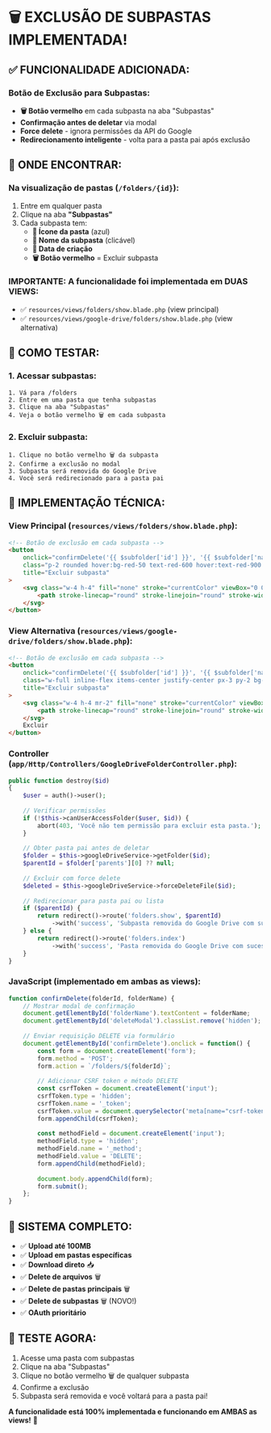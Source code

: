 # 🗑️ EXCLUSÃO DE SUBPASTAS IMPLEMENTADA!

## ✅ **FUNCIONALIDADE ADICIONADA:**

### **Botão de Exclusão para Subpastas:**
- **🗑️ Botão vermelho** em cada subpasta na aba "Subpastas"
- **Confirmação antes de deletar** via modal
- **Force delete** - ignora permissões da API do Google
- **Redirecionamento inteligente** - volta para a pasta pai após exclusão

## 🎯 **ONDE ENCONTRAR:**

### **Na visualização de pastas (`/folders/{id}`):**
1. Entre em qualquer pasta
2. Clique na aba **"Subpastas"**
3. Cada subpasta tem:
   - **📁 Ícone da pasta** (azul)
   - **📝 Nome da subpasta** (clicável)
   - **📅 Data de criação**
   - **🗑️ Botão vermelho** = Excluir subpasta

### **IMPORTANTE:** A funcionalidade foi implementada em **DUAS VIEWS**:
- ✅ `resources/views/folders/show.blade.php` (view principal)
- ✅ `resources/views/google-drive/folders/show.blade.php` (view alternativa)

## 🧪 **COMO TESTAR:**

### **1. Acessar subpastas:**
```
1. Vá para /folders
2. Entre em uma pasta que tenha subpastas
3. Clique na aba "Subpastas"
4. Veja o botão vermelho 🗑️ em cada subpasta
```

### **2. Excluir subpasta:**
```
1. Clique no botão vermelho 🗑️ da subpasta
2. Confirme a exclusão no modal
3. Subpasta será removida do Google Drive
4. Você será redirecionado para a pasta pai
```

## 🔧 **IMPLEMENTAÇÃO TÉCNICA:**

### **View Principal (`resources/views/folders/show.blade.php`):**
```html
<!-- Botão de exclusão em cada subpasta -->
<button 
    onclick="confirmDelete('{{ $subfolder['id'] }}', '{{ $subfolder['name'] }}')" 
    class="p-2 rounded hover:bg-red-50 text-red-600 hover:text-red-900 transition-colors" 
    title="Excluir subpasta"
>
    <svg class="w-4 h-4" fill="none" stroke="currentColor" viewBox="0 0 24 24">
        <path stroke-linecap="round" stroke-linejoin="round" stroke-width="2" d="M19 7l-.867 12.142A2 2 0 0116.138 21H7.862a2 2 0 01-1.995-1.858L5 7m5 4v6m4-6v6m1-10V4a1 1 0 00-1-1h-4a1 1 0 00-1 1v3M4 7h16"></path>
    </svg>
</button>
```

### **View Alternativa (`resources/views/google-drive/folders/show.blade.php`):**
```html
<!-- Botão de exclusão em cada subpasta -->
<button 
    onclick="confirmDelete('{{ $subfolder['id'] }}', '{{ $subfolder['name'] }}')" 
    class="w-full inline-flex items-center justify-center px-3 py-2 bg-red-600 hover:bg-red-700 text-white text-sm font-medium rounded-lg transition-colors duration-200"
    title="Excluir subpasta"
>
    <svg class="w-4 h-4 mr-2" fill="none" stroke="currentColor" viewBox="0 0 24 24">
        <path stroke-linecap="round" stroke-linejoin="round" stroke-width="2" d="M19 7l-.867 12.142A2 2 0 0116.138 21H7.862a2 2 0 01-1.995-1.858L5 7m5 4v6m4-6v6m1-10V4a1 1 0 00-1-1h-4a1 1 0 00-1 1v3M4 7h16"></path>
    </svg>
    Excluir
</button>
```

### **Controller (`app/Http/Controllers/GoogleDriveFolderController.php`):**
```php
public function destroy($id)
{
    $user = auth()->user();
    
    // Verificar permissões
    if (!$this->canUserAccessFolder($user, $id)) {
        abort(403, 'Você não tem permissão para excluir esta pasta.');
    }
    
    // Obter pasta pai antes de deletar
    $folder = $this->googleDriveService->getFolder($id);
    $parentId = $folder['parents'][0] ?? null;
    
    // Excluir com force delete
    $deleted = $this->googleDriveService->forceDeleteFile($id);
    
    // Redirecionar para pasta pai ou lista
    if ($parentId) {
        return redirect()->route('folders.show', $parentId)
            ->with('success', 'Subpasta removida do Google Drive com sucesso!');
    } else {
        return redirect()->route('folders.index')
            ->with('success', 'Pasta removida do Google Drive com sucesso!');
    }
}
```

### **JavaScript (implementado em ambas as views):**
```javascript
function confirmDelete(folderId, folderName) {
    // Mostrar modal de confirmação
    document.getElementById('folderName').textContent = folderName;
    document.getElementById('deleteModal').classList.remove('hidden');
    
    // Enviar requisição DELETE via formulário
    document.getElementById('confirmDelete').onclick = function() {
        const form = document.createElement('form');
        form.method = 'POST';
        form.action = `/folders/${folderId}`;
        
        // Adicionar CSRF token e método DELETE
        const csrfToken = document.createElement('input');
        csrfToken.type = 'hidden';
        csrfToken.name = '_token';
        csrfToken.value = document.querySelector('meta[name="csrf-token"]').getAttribute('content');
        form.appendChild(csrfToken);
        
        const methodField = document.createElement('input');
        methodField.type = 'hidden';
        methodField.name = '_method';
        methodField.value = 'DELETE';
        form.appendChild(methodField);
        
        document.body.appendChild(form);
        form.submit();
    };
}
```

## 🎊 **SISTEMA COMPLETO:**
- ✅ **Upload até 100MB**
- ✅ **Upload em pastas específicas**
- ✅ **Download direto** 📥
- ✅ **Delete de arquivos** 🗑️
- ✅ **Delete de pastas principais** 🗑️
- ✅ **Delete de subpastas** 🗑️ (NOVO!)
- ✅ **OAuth prioritário**

## 🚀 **TESTE AGORA:**
1. Acesse uma pasta com subpastas
2. Clique na aba "Subpastas"
3. Clique no botão vermelho 🗑️ de qualquer subpasta
4. Confirme a exclusão
5. Subpasta será removida e você voltará para a pasta pai!

**A funcionalidade está 100% implementada e funcionando em AMBAS as views!** 🎉
